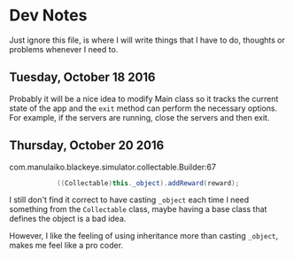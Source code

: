 Dev Notes
=========

Just ignore this file, is where I will write things that I have to do, thoughts or problems whenever I need to.

Tuesday, October 18 2016
------------------------
Probably it will be a nice idea to modify Main class so it tracks the current state of the app and the `exit` method
can perform the necessary options.
For example, if the servers are running, close the servers and then exit.

Thursday, October 20 2016
-------------------------
com.manulaiko.blackeye.simulator.collectable.Builder:67
```java
            ((Collectable)this._object).addReward(reward);
```

I still don't find it correct to have casting `_object` each time I need something from the `Collectable`
class, maybe having a base class that defines the object is a bad idea.

However, I like the feeling of using inheritance more than casting `_object`, makes me feel like a pro coder.